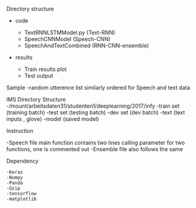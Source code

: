 Directory structure

- code
	- TextRNNLSTMModel.py (Text-RNN)
	- SpeechCNNModel (Speech-CNN)
	- SpeechAndTextCombined (RNN-CNN-ensemble)

- results
	- Train results plot
	- Test output

Sample
-random utterence list similarly ordered for Speech and text data


IMS Directory Structure
	-/mount/arbeitsdaten31/studenten1/deeplearning/2017/infy
	-train set (training batch)
	-test set (testing batch)
	-dev set (dev batch)
	-text (text inputs , glove)
	-model (saved model)


Instruction

 -Speech file main function contains two lines calling parameter for two functions, one is commented out
 -Ensemble file also follows the same


Dependency

	-Keras
	-Numpy
	-Panda
	-Gzip
	-tensorflow
	-matplotlib
